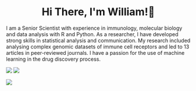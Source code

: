 <h1 align="center"> Hi There, I'm William!👋</h1>

I am a Senior Scientist with experience in immunology, molecular biology and data analysis with R and Python. As a researcher, I have developed strong skills in statistical analysis and communication. My research included analysing complex genomic datasets of immune cell receptors and led to 13 articles in peer-reviewed journals. I have a passion for the use of machine learning in the drug discovery process.

[![](https://img.shields.io/badge/linkedin-%230077B5.svg?&style=flat&logo=linkedin&logoColor=white)](https://www.linkedin.com/in/william-guesdon/)
[![](https://img.shields.io/badge/Kaggle-%2312100E.svg?&style=flat&logo=kaggle&logoColor=white)](https://www.kaggle.com/wguesdon)

[![](https://img.shields.io/badge/Email-wguesdon%40gmail.com-blue)](mailto:wguesdon@gmail.com)